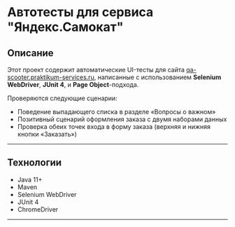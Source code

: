 # Автотесты для сервиса "Яндекс.Самокат"

##  Описание

Этот проект содержит автоматические UI-тесты для сайта [qa-scooter.praktikum-services.ru](https://qa-scooter.praktikum-services.ru/), написанные с использованием **Selenium WebDriver**, **JUnit 4**, и **Page Object**-подхода.

Проверяются следующие сценарии:
- Поведение выпадающего списка в разделе «Вопросы о важном»
- Позитивный сценарий оформления заказа с двумя наборами данных
- Проверка обеих точек входа в форму заказа (верхняя и нижняя кнопки «Заказать»)

---

##  Технологии

- Java 11+
- Maven
- Selenium WebDriver
- JUnit 4
- ChromeDriver

---


